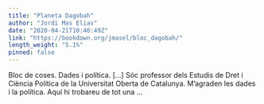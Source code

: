 ```yaml
---
title: "Planeta Dagobah"
author: "Jordi Mas Elias"
date: "2020-04-21T10:40:49Z"
link: "https://bookdown.org/jmasel/bloc_dagobah/"
length_weight: "5.1%"
pinned: false
---
```


Bloc de coses. Dades i política. [...] Sóc professor dels Estudis de Dret i Ciència Política de la Universitat Oberta de Catalunya. M’agraden les dades i la política. Aquí hi trobareu de tot una ...
